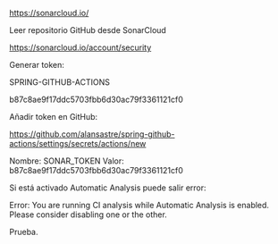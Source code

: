 
https://sonarcloud.io/

Leer repositorio GitHub desde SonarCloud

https://sonarcloud.io/account/security


Generar token:

SPRING-GITHUB-ACTIONS

b87c8ae9f17ddc5703fbb6d30ac79f3361121cf0


Añadir token en GitHub:


https://github.com/alansastre/spring-github-actions/settings/secrets/actions/new

Nombre: SONAR_TOKEN
Valor: b87c8ae9f17ddc5703fbb6d30ac79f3361121cf0

Si está activado Automatic Analysis puede salir error: 

Error:  You are running CI analysis while Automatic Analysis is enabled. Please consider disabling one or the other.

Prueba.
